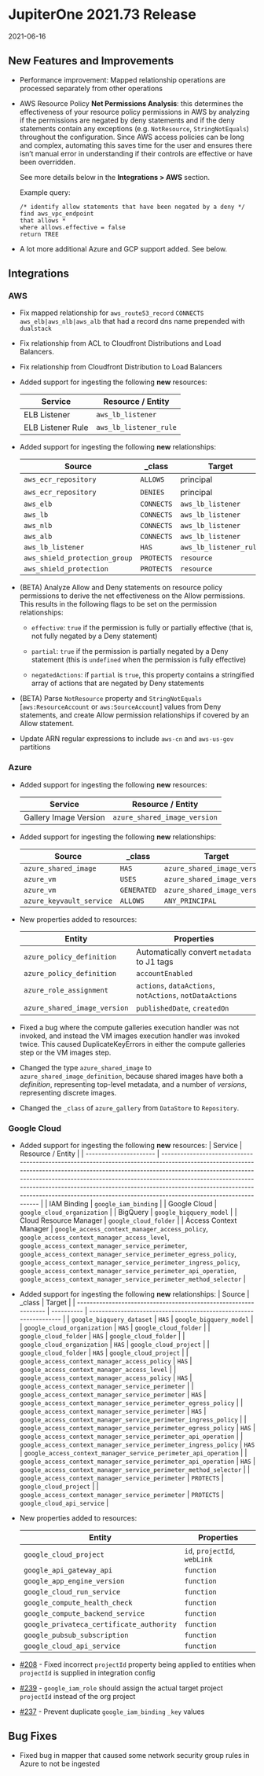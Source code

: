 # JupiterOne 2021.73 Release

2021-06-16

## New Features and Improvements

- Performance improvement: Mapped relationship operations are processed separately from other operations

- AWS Resource Policy **Net Permissions Analysis**: this determines the effectiveness of your resource policy 
  permissions in AWS by analyzing if the permissions are negated by deny statements and if the deny statements 
  contain any exceptions (e.g. `NotResource`, `StringNotEquals`) throughout the configuration. Since AWS access 
  policies can be long and complex, automating this saves time for the user and ensures there isn’t manual error 
  in understanding if their controls are effective or have been overridden. 

  See more details below in the **Integrations > AWS** section. 

  Example query: 
 
  ```j1ql
  /* identify allow statements that have been negated by a deny */
  find aws_vpc_endpoint 
  that allows * 
  where allows.effective = false
  return TREE
  ```

- A lot more additional Azure and GCP support added. See below.

## Integrations

### AWS

- Fix mapped relationship for `aws_route53_record` `CONNECTS`
  `aws_elb|aws_nlb|aws_alb` that had a record dns name prepended with
  `dualstack`

- Fix relationship from ACL to Cloudfront Distributions and Load Balancers.

- Fix relationship from Cloudfront Distribution to Load Balancers

- Added support for ingesting the following **new** resources:

  | Service           | Resource / Entity      |
  | ----------------- | ---------------------- |
  | ELB Listener      | `aws_lb_listener`      |
  | ELB Listener Rule | `aws_lb_listener_rule` |

- Added support for ingesting the following **new** relationships:

  | Source                        | \_class    | Target                 |
  | ----------------------------- | ---------- | ---------------------- |
  | `aws_ecr_repository`          | `ALLOWS`   | principal              |
  | `aws_ecr_repository`          | `DENIES`   | principal              |
  | `aws_elb`                     | `CONNECTS` | `aws_lb_listener`      |
  | `aws_lb`                      | `CONNECTS` | `aws_lb_listener`      |
  | `aws_nlb`                     | `CONNECTS` | `aws_lb_listener`      |
  | `aws_alb`                     | `CONNECTS` | `aws_lb_listener`      |
  | `aws_lb_listener`             | `HAS`      | `aws_lb_listener_rule` |
  | `aws_shield_protection_group` | `PROTECTS` | `resource`             |
  | `aws_shield_protection`       | `PROTECTS` | `resource`             |

- (BETA) Analyze Allow and Deny statements on resource policy permissions to
  derive the net effectiveness on the Allow permissions. This results in the
  following flags to be set on the permission relationships:

  - `effective`: `true` if the permission is fully or partially effective (that
    is, not fully negated by a Deny statement)

  - `partial`: `true` if the permission is partially negated by a Deny statement
    (this is `undefined` when the permission is fully effective)

  - `negatedActions`: if `partial` is `true`, this property contains a
    stringified array of actions that are negated by Deny statements

- (BETA) Parse `NotResource` property and `StringNotEquals`
  [`aws:ResourceAccount` or `aws:SourceAccount`] values from Deny statements,
  and create Allow permission relationships if covered by an Allow statement.

- Update ARN regular expressions to include `aws-cn` and `aws-us-gov` partitions

### Azure

- Added support for ingesting the following **new** resources:

  | Service               | Resource / Entity            |
  | --------------------- | ---------------------------- |
  | Gallery Image Version | `azure_shared_image_version` |

- Added support for ingesting the following **new** relationships:

  | Source                   | \_class     | Target                       |
  | ------------------------ | ----------- | ---------------------------- |
  | `azure_shared_image`     | `HAS`       | `azure_shared_image_version` |
  | `azure_vm`               | `USES`      | `azure_shared_image_version` |
  | `azure_vm`               | `GENERATED` | `azure_shared_image_version` |
  | `azure_keyvault_service` | `ALLOWS`    | `ANY_PRINCIPAL`              |

- New properties added to resources:

  | Entity                       | Properties                                               |
  | ---------------------------- | -------------------------------------------------------- |
  | `azure_policy_definition`    | Automatically convert `metadata` to J1 tags              |
  | `azure_policy_definition`    | `accountEnabled`                                         |
  | `azure_role_assignment`      | `actions`, `dataActions`, `notActions`, `notDataActions` |
  | `azure_shared_image_version` | `publishedDate`, `createdOn`                             |

- Fixed a bug where the compute galleries execution handler was not invoked, and
  instead the VM images execution handler was invoked twice. This caused
  DuplicateKeyErrors in either the compute galleries step or the VM images step.
- Changed the type `azure_shared_image` to `azure_shared_image_definition`,
  because shared images have both a _definition_, representing top-level
  metadata, and a number of _versions_, representing discrete images.
- Changed the `_class` of `azure_gallery` from `DataStore` to `Repository`.

### Google Cloud

- Added support for ingesting the following **new** resources:
  | Service                | Resource / Entity                                                                                                                                                                                                                                                                                                                                                                                                     |
  | ---------------------- | --------------------------------------------------------------------------------------------------------------------------------------------------------------------------------------------------------------------------------------------------------------------------------------------------------------------------------------------------------------------------------------------------------------------- |
  | IAM Binding            | `google_iam_binding`                                                                                                                                                                                                                                                                                                                                                                                                  |
  | Google Cloud           | `google_cloud_organization`                                                                                                                                                                                                                                                                                                                                                                                           |
  | BigQuery               | `google_bigquery_model`                                                                                                                                                                                                                                                                                                                                                                                               |
  | Cloud Resource Manager | `google_cloud_folder`                                                                                                                                                                                                                                                                                                                                                                                                 |
  | Access Context Manager | `google_access_context_manager_access_policy`, `google_access_context_manager_access_level`, `google_access_context_manager_service_perimeter`, `google_access_context_manager_service_perimeter_egress_policy`, `google_access_context_manager_service_perimeter_ingress_policy`, `google_access_context_manager_service_perimeter_api_operation`, `google_access_context_manager_service_perimeter_method_selector` |
- Added support for ingesting the following **new** relationships:
  | Source                                                           | \_class    | Target                                                            |
  | ---------------------------------------------------------------- | ---------- | ----------------------------------------------------------------- |
  | `google_bigquery_dataset`                                        | `HAS`      | `google_bigquery_model`                                           |
  | `google_cloud_organization`                                      | `HAS`      | `google_cloud_folder`                                             |
  | `google_cloud_folder`                                            | `HAS`      | `google_cloud_folder`                                             |
  | `google_cloud_organization`                                      | `HAS`      | `google_cloud_project`                                            |
  | `google_cloud_folder`                                            | `HAS`      | `google_cloud_project`                                            |
  | `google_access_context_manager_access_policy`                    | `HAS`      | `google_access_context_manager_access_level`                      |
  | `google_access_context_manager_access_policy`                    | `HAS`      | `google_access_context_manager_service_perimeter`                 |
  | `google_access_context_manager_service_perimeter`                | `HAS`      | `google_access_context_manager_service_perimeter_egress_policy`   |
  | `google_access_context_manager_service_perimeter`                | `HAS`      | `google_access_context_manager_service_perimeter_ingress_policy`  |
  | `google_access_context_manager_service_perimeter_egress_policy`  | `HAS`      | `google_access_context_manager_service_perimeter_api_operation`   |
  | `google_access_context_manager_service_perimeter_ingress_policy` | `HAS`      | `google_access_context_manager_service_perimeter_api_operation`   |
  | `google_access_context_manager_service_perimeter_api_operation`  | `HAS`      | `google_access_context_manager_service_perimeter_method_selector` |
  | `google_access_context_manager_service_perimeter`                | `PROTECTS` | `google_cloud_project`                                            |
  | `google_access_context_manager_service_perimeter`                | `PROTECTS` | `google_cloud_api_service`                                        |
  
- New properties added to resources:

  | Entity                                   | Properties                   |
  | ---------------------------------------- | ---------------------------- |
  | `google_cloud_project`                   | `id`, `projectId`, `webLink` |
  | `google_api_gateway_api`                 | `function`                   |
  | `google_app_engine_version`              | `function`                   |
  | `google_cloud_run_service`               | `function`                   |
  | `google_compute_health_check`            | `function`                   |
  | `google_compute_backend_service`         | `function`                   |
  | `google_privateca_certificate_authority` | `function`                   |
  | `google_pubsub_subscription`             | `function`                   |
  | `google_cloud_api_service`               | `function`                   |


- [#208](https://github.com/JupiterOne/graph-google-cloud/issues/208) -
  Fixed incorrect `projectId` property being applied to entities when `projectId` is
  supplied in integration config

- [#239](https://github.com/JupiterOne/graph-google-cloud/issues/239) -
  `google_iam_role` should assign the actual target project `projectId` instead
  of the org project

- [#237](https://github.com/JupiterOne/graph-google-cloud/issues/237) - Prevent
  duplicate `google_iam_binding` `_key` values

## Bug Fixes
 
- Fixed bug in mapper that caused some network security group rules in Azure to not be ingested



